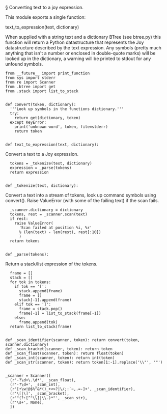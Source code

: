 § Converting text to a joy expression.

This module exports a single function:

  text_to_expression(text, dictionary)

When supplied with a string text and a dictionary BTree (see btree.py)
this function will return a Python datastructure that represents the Joy
datastructure described by the text expression.  Any symbols (pretty much
anything that isn't a number or enclosed in double-quote marks) will be
looked up in the dictionary, a warning will be printed to stdout for any
unfound symbols.

~~~~ {.python .numberLines startFrom="36"}
from __future__ import print_function
from sys import stderr
from re import Scanner
from .btree import get
from .stack import list_to_stack


def convert(token, dictionary):
  '''Look up symbols in the functions dictionary.'''
  try:
    return get(dictionary, token)
  except KeyError:
    print('unknown word', token, file=stderr)
    return token


def text_to_expression(text, dictionary):
~~~~~~~~~~~~~~~~~~~~~~~~~~~~~~~~~~~~~~~~~~~~~~~~~~

Convert a text to a Joy expression.

~~~~ {.python .numberLines startFrom="56"}
  tokens = _tokenize(text, dictionary)
  expression = _parse(tokens)
  return expression


def _tokenize(text, dictionary):
~~~~~~~~~~~~~~~~~~~~~~~~~~~~~~~~~~~~~~~~~~~~~~~~~~

Convert a text into a stream of tokens, look up command symbols using
  convert().  Raise ValueError (with some of the failing text) if the
  scan fails.

~~~~ {.python .numberLines startFrom="67"}
  _scanner.dictionary = dictionary
  tokens, rest = _scanner.scan(text)
  if rest:
    raise ValueError(
      'Scan failed at position %i, %r'
      % (len(text) - len(rest), rest[:10])
      )
  return tokens


def _parse(tokens):
~~~~~~~~~~~~~~~~~~~~~~~~~~~~~~~~~~~~~~~~~~~~~~~~~~

Return a stack/list expression of the tokens.

~~~~ {.python .numberLines startFrom="81"}
  frame = []
  stack = []
  for tok in tokens:
    if tok == '[':
      stack.append(frame)
      frame = []
      stack[-1].append(frame)
    elif tok == ']':
      frame = stack.pop()
      frame[-1] = list_to_stack(frame[-1])
    else:
      frame.append(tok)
  return list_to_stack(frame)


def _scan_identifier(scanner, token): return convert(token, scanner.dictionary)
def _scan_bracket(scanner, token): return token
def _scan_float(scanner, token): return float(token)
def _scan_int(scanner, token): return int(token)
def _scan_str(scanner, token): return token[1:-1].replace('\\"', '"')


_scanner = Scanner([
  (r'-?\d+\.\d*', _scan_float),
  (r'-?\d+', _scan_int),
  (r'[•\w!@$%^&*()_+<>?|\/;:`~,.=-]+', _scan_identifier),
  (r'\[|\]', _scan_bracket),
  (r'"(?:[^"\\]|\\.)*"', _scan_str),
  (r'\s+', None),
  ])
~~~~~~~~~~~~~~~~~~~~~~~~~~~~~~~~~~~~~~~~~~~~~~~~~~



